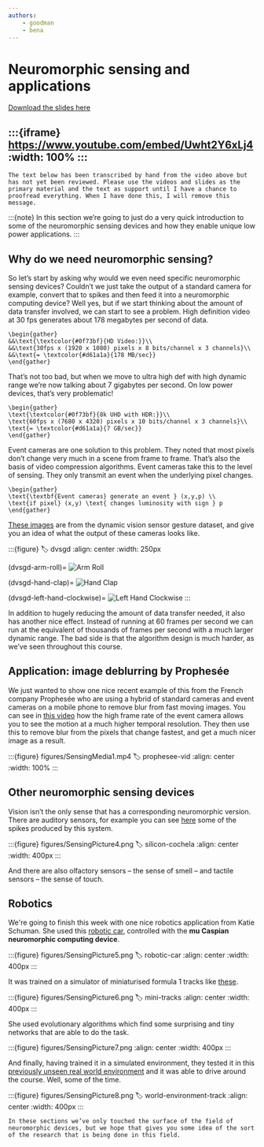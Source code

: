 ```yaml
---
authors:
    - goodman
    - bena
---
```


# Neuromorphic sensing and applications

[Download the slides here](slides/W8-V2-sensing-and-applications.pptx)

:::{iframe} https://www.youtube.com/embed/Uwht2Y6xLj4
:width: 100%
:::
---

```{danger} Work in progress
The text below has been transcribed by hand from the video above but has not yet been reviewed. Please use the videos and slides as the primary material and the text as support until I have a chance to proofread everything. When I have done this, I will remove this message.
```

:::{note}
In this section we’re going to just do a very quick introduction to some of the neuromorphic sensing devices and how they enable unique low power applications.
:::

## Why do we need neuromorphic sensing?

So let’s start by asking why would we even need specific neuromorphic sensing devices?
Couldn’t we just take the output of a standard camera for example, convert that to spikes and then feed it into a neuromorphic computing device? Well yes, but if we start thinking about the amount of data transfer involved, we can start to see a problem.
High definition video at 30 fps generates about 178 megabytes per second of data.

```{math}
\begin{gather}
&&\text{\textcolor{#0f73bf}{HD Video:}}\\
&&\text{30fps x (1920 x 1080) pixels x 8 bits/channel x 3 channels}\\
&&\text{= \textcolor{#d61a1a}{178 MB/sec}}
\end{gather}
```

That’s not too bad, but when we move to ultra high def with high dynamic range we’re now talking about 7 gigabytes per second.
On low power devices, that’s very problematic!

```{math}
\begin{gather}
\text{\textcolor{#0f73bf}{8k UHD with HDR:}}\\
\text{60fps x (7680 x 4320) pixels x 10 bits/channel x 3 channels}\\
\text{= \textcolor{#d61a1a}{7 GB/sec}}
\end{gather}
```

Event cameras are one solution to this problem. They noted that most pixels don’t change very much in a scene from frame to frame. That’s also the basis of video compression algorithms. Event cameras take this to the level of sensing. They only transmit an event when the underlying pixel changes.

```{math}
\begin{gather}
\text{\textbf{Event cameras} generate an event } (x,y,p) \\
\text{if pixel} (x,y) \text{ changes luminosity with sign } p 
\end{gather}
```

[These images](#dvsgd) are from the dynamic vision sensor gesture dataset, and give you an idea of what the output of these cameras looks like.

:::{figure}
:label: dvsgd
:align: center
:width: 250px

(dvsgd-arm-roll)=
![Arm Roll](figures/sensingPicture1.gif)

(dvsgd-hand-clap)=
![Hand Clap](figures/sensingPicture2.gif)

(dvsgd-left-hand-clockwise)=
![Left Hand Clockwise](figures/sensingPicture3.gif)
:::

In addition to hugely reducing the amount of data transfer needed, it also has another nice effect. Instead of running at 60 frames per second we can run at the equivalent of thousands of frames per second with a much larger dynamic range.
The bad side is that the algorithm design is much harder, as we’ve seen throughout this course.

## Application: image deblurring by Prophesée

We just wanted to show one nice recent example of this from the French company Prophesée who are using a hybrid of standard cameras and event cameras on a mobile phone to remove blur from fast moving images.
You can see in [this video](#prophesee-vid) how the high frame rate of the event camera allows you to see the motion at a much higher temporal resolution.
They then use this to remove blur from the pixels that change fastest, and get a much nicer image as a result.

:::{figure} figures/SensingMedia1.mp4
:label: prophesee-vid
:align: center
:width: 100%
:::

## Other neuromorphic sensing devices

Vision isn’t the only sense that has a corresponding neuromorphic version.
There are auditory sensors, for example you can see [here](#silicon-cochela) some of the spikes produced by this system.

:::{figure} figures/SensingPicture4.png
:label: silicon-cochela
:align: center
:width: 400px
:::

And there are also olfactory sensors – the  sense of smell – and tactile sensors – the sense of touch.

## Robotics

We're going to finish this week with one nice robotics application from Katie Schuman.
She used this [robotic car](#robotic-car), controlled with the **mu Caspian neuromorphic computing device**.

:::{figure} figures/SensingPicture5.png
:label: robotic-car
:align: center
:width: 400px
:::

It was trained on a simulator of miniaturised formula 1 tracks like [these](#mini-tracks).

:::{figure} figures/SensingPicture6.png
:label: mini-tracks
:align: center
:width: 400px
:::

She used evolutionary algorithms which find some surprising and tiny networks that are able to do the task.

:::{figure} figures/SensingPicture7.png
:align: center
:width: 400px
:::

And finally, having trained it in a simulated environment, they tested it in this [previously unseen real world environment](#world-environment-track) and it was able to drive around the course. Well, some of the time.

:::{figure} figures/SensingPicture8.png
:label: world-environment-track
:align: center
:width: 400px
:::

```{seealso} That's it!
In these sections we’ve only touched the surface of the field of neuromorphic devices, but we hope that gives you some idea of the sort of the research that is being done in this field.
```